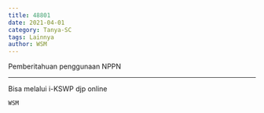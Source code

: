 ```yaml
---
title: 48801
date: 2021-04-01
category: Tanya-SC
tags: Lainnya
author: WSM
---
```


Pemberitahuan penggunaan NPPN

---

Bisa melalui i-KSWP djp online

`WSM`

